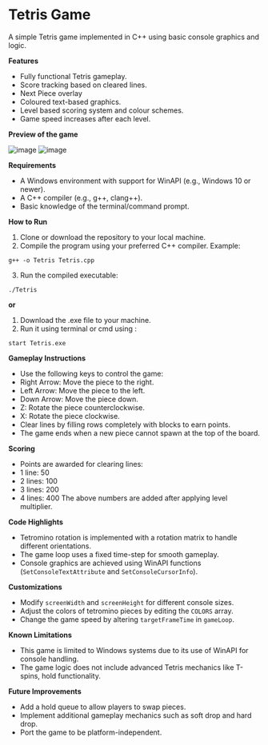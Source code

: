 # Tetris Game

A simple Tetris game implemented in C++ using basic console graphics and logic.

**Features**
- Fully functional Tetris gameplay.
- Score tracking based on cleared lines.
- Next Piece overlay
- Coloured text-based graphics.
- Level based scoring system and colour schemes.
- Game speed increases after each level.

**Preview of the game**

![image](https://github.com/user-attachments/assets/87b0d18e-5900-4630-95c5-1150d916b6e2)   ![image](https://github.com/user-attachments/assets/909c5aef-0e01-451b-acc5-ff4ac3994d5d)

**Requirements**
- A Windows environment with support for WinAPI (e.g., Windows 10 or newer).
- A C++ compiler (e.g., g++, clang++).
- Basic knowledge of the terminal/command prompt.

**How to Run**
1. Clone or download the repository to your local machine.
2. Compile the program using your preferred C++ compiler. Example:
```
g++ -o Tetris Tetris.cpp
```
3. Run the compiled executable:
```
./Tetris
```

**or**
1. Download the .exe file to your machine.
2. Run it using terminal or cmd using :
```
start Tetris.exe
```

**Gameplay Instructions**
- Use the following keys to control the game:
- Right Arrow: Move the piece to the right.
- Left Arrow: Move the piece to the left.
- Down Arrow: Move the piece down.
- Z: Rotate the piece counterclockwise.
- X: Rotate the piece clockwise.
- Clear lines by filling rows completely with blocks to earn points.
- The game ends when a new piece cannot spawn at the top of the board.

**Scoring**
- Points are awarded for clearing lines:
- 1 line: 50 
- 2 lines: 100 
- 3 lines: 200 
- 4 lines: 400 
The above numbers are added after applying level multiplier.

**Code Highlights**
- Tetromino rotation is implemented with a rotation matrix to handle different orientations.
- The game loop uses a fixed time-step for smooth gameplay.
- Console graphics are achieved using WinAPI functions (`SetConsoleTextAttribute` and `SetConsoleCursorInfo`).

**Customizations**
- Modify `screenWidth` and `screenHeight` for different console sizes.
- Adjust the colors of tetromino pieces by editing the `COLORS` array.
- Change the game speed by altering `targetFrameTime` in `gameLoop`.

**Known Limitations**
- This game is limited to Windows systems due to its use of WinAPI for console handling.
- The game logic does not include advanced Tetris mechanics like T-spins, hold functionality.

**Future Improvements**
- Add a hold queue to allow players to swap pieces.
- Implement additional gameplay mechanics such as soft drop and hard drop.
- Port the game to be platform-independent.
